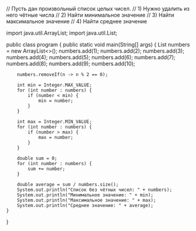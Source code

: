 // Пусть дан произвольный список целых чисел.
// 1) Нужно удалить из него чётные числа
// 2) Найти минимальное значение
// 3) Найти максимальное значение
// 4) Найти среднее значение

import java.util.ArrayList;
import java.util.List;

public class program {
    public static void main(String[] args) {
        List<Integer> numbers = new ArrayList<>();
        numbers.add(1);
        numbers.add(2);
        numbers.add(3);
        numbers.add(4);
        numbers.add(5);
        numbers.add(6);
        numbers.add(7);
        numbers.add(8);
        numbers.add(9);
        numbers.add(10);

        numbers.removeIf(n -> n % 2 == 0);

        int min = Integer.MAX_VALUE;
        for (int number : numbers) {
            if (number < min) {
                min = number;
            }
        }

        int max = Integer.MIN_VALUE;
        for (int number : numbers) {
            if (number > max) {
                max = number;
            }
        }

        double sum = 0;
        for (int number : numbers) {
            sum += number;
        }

        double average = sum / numbers.size();
        System.out.println("Список без чётных чисел: " + numbers);
        System.out.println("Минимальное значение: " + min);
        System.out.println("Максимальное значение: " + max);
        System.out.println("Среднее значение: " + average);
    }
}
 
